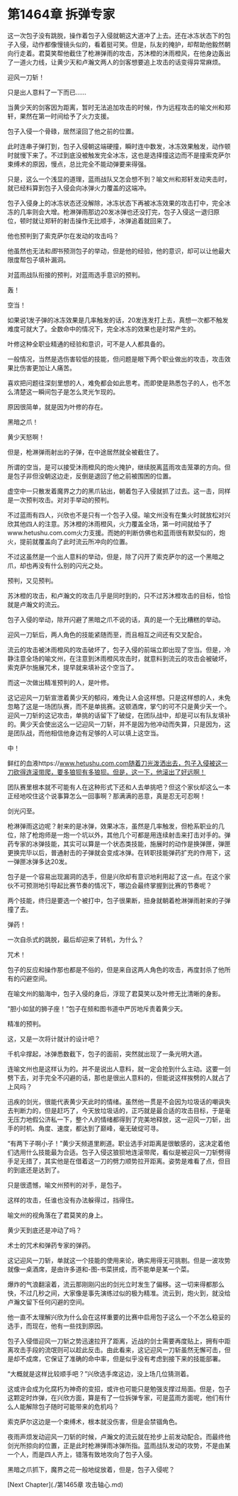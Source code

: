 # 第1464章 拆弹专家

这一次包子没有跳脱，操作着包子入侵就朝这大道冲了上去。还在冰冻状态下的包子入侵，动作都像慢镜头似的，看着挺可笑。但是，队友的掩护，却帮助他毅然朝向行走着。君莫笑帮他截住了枪淋弹雨的攻击，苏沐橙的沐雨橙风，在他身边轰出了一道火力线，让黄少天和卢瀚文两人的剑客想要追上攻击的话变得异常麻烦。

迎风一刀斩！

只是出人意料了一下而已……

当黄少天的剑客因为距离，暂时无法追加攻击的时候，作为远程攻击的喻文州和郑轩，果然在第一时间给予了火力支援。

包子入侵一个骨碌，居然滚回了他之前的位置。

此时连串子弹打到，包子入侵朝这端硬撞，瞬时连中数发，冰冻效果触发，动作顿时就慢下来了。不过到底没被触发完全冰冻，这也是选择撞这边而不是撞索克萨尔束缚术的原因，慢点，总比完全不能动弹要来得强。

只是，这么一个浅显的道理，蓝雨战队又怎会想不到？喻文州和郑轩发动夹击时，就已经料算到包子入侵会向冰弹火力覆盖的这端冲。

包子入侵身上的冰冻状态还没解除，冰冻状态下再被冰冻效果的攻击打中，完全冰冻的几率则会大增。枪淋弹雨那边20发冰弹也还没打完，包子入侵这一退归原位，顿时就让郑轩的射击操作无比顺手，冰弹追着就回来了。

他也预判到了索克萨尔在发动的攻击吗？

他虽然也无法和*图*书预测包子的举动，但是他的经验，他的意识，却可以让他最大限度帮包子填补漏洞。

对蓝雨战队衔接的预判，对蓝雨选手意识的预判。

轰！

空当！

如果说1发子弹的冰冻效果是几率触发的话，20发连发打上去，真想一次都不触发难度可就大了。全数命中的情况下，完全冰冻的效果也是时常产生的。

叶修这种全职业精通的经验和意识，可不是人人都具备的。

一般情况，当然是选伤害较低的技能，但问题是眼下两个职业做出的攻击，攻击效果比伤害更加让人痛苦。

喜欢把问题往深刻里想的人，难免都会如此思考。而即使是熟悉包子的人，也不怎么清楚这一瞬间包子是怎么灵光乍现的。

原因很简单，就是因为叶修的存在。

黑暗之爪！

黄少天怒啊！

但是，枪淋弹雨射出的子弹，在中途居然就全被截住了。

所谓的空当，是可以接受沐雨橙风的炮火掩护，继续脱离蓝雨攻击笼罩的方向。但是包子非但没朝这边走，反倒是退回了他之前被围困的位置。

虚空中一只散发着魔界之力的黑爪钻出，朝着包子入侵就抓了过去。这一击，同样是一次预判攻击。对对手举动的预判。

不过蓝雨有四人，兴欣也不是只有一个包子入侵。喻文州没有在集火时就放松对兴欣其他四人的注意。苏沐橙的沐雨橙风，火力覆盖全场，第一时间就给予了www.hetushu.com.com火力支援。而她的判断仿佛也和蓝雨很有默契似的，炮火，提前就覆盖向了此时流云所冲向的位置。

不过这虽然是一个出人意料的举动，但是，除了闪开了索克萨尔的这一个黑暗之爪，却也再没有什么别的闪光之处。

预判，又见预判。

苏沐橙的攻击，和卢瀚文的攻击几乎是同时到的，只不过苏沐橙攻击的目标，恰恰就是卢瀚文的流云。

包子入侵的举动，除开闪避了黑暗之爪不说的话，真的是一个无比糟糕的举动。

迎风一刀斩后，两人角色的技能紧随而至，而且相互之间还有交叉配合。

流云的攻击被沐雨橙风的攻击破坏了，包子入侵的前端立即出现了空当。但是，冷静注意全场的喻文州，在注意到沐雨橙风攻击时，就意料到流云的攻击会被破坏，索克萨尔施展咒术，提早就来填补这个空当了。

而这一次做出精准预判的人，是叶修。

这记迎风一刀斩宣泄着黄少天的郁闷，难免让人会这样想。只是这样想的人，未免忽略了这是一场团队赛，而不是单挑赛。这顿酒席，掌勺的可不只是黄少天一个。迎风一刀斩的这记攻击，单挑的话留下了破绽，在团队战中，却是可以有队友填补的。黄少天会使出这么一记迎风一刀斩，并不是因为他冲动而失算，只是因为，这是团队战，而他相信他身边有足够的人可以填上这空当。

中！

鲜红的血液https://www.hetushu.com.com随着刀光泼洒出去，包子入侵被这一刀砍得连滚带爬，要多狼狈有多狼狈。但是，这一下，他滚出了好远啊！

团队赛里根本就不可能有人在这种形式下还和人去单挑吧？但这个家伙却这么一本正经地咬住这个说事算怎么一回事啊？那满满的恶意，真是忍无可忍啊！

剑光闪至。

枪淋弹雨这边呢？射来的是冰弹，效果冰冻，虽然是几率触发，但枪系职业的几位，除了枪炮师是一炮一个坑以外，其他几个可都是用连续射击来打击对手的。弹药专家的冰弹技能，其实可以算是一个状态类技能，施展时的动作是换弹匣，弹匣更换完毕以后，普通射击的子弹就会变成冰弹。在转职技能弹药扩充的作用下，这一弹匣冰弹多达20发。

包子是一个容易出现漏洞的选手，但是兴欣却有意识地利用起了这一点。在这个家伙不可预测地引导起比赛节奏的情况下，哪边会最终掌握到比赛的节奏呢？

两个技能，终归是要选一个被打中，包子很果断，扭身就朝着枪淋弹雨射来的子弹撞了去。

弹药！

一次自杀式的跳脱，最后却迎来了转机，为什么？

咒术！

包子的反应和操作那也都是不俗的，但是来自这两人角色的攻击，再度封杀了他所有的闪避空间。

在喻文州的脑海中，包子入侵的身后，浮现了君莫笑以及叶修无比清晰的身影。

“胆小如鼠的狮子座！”包子在频和图书道中严厉地斥责着黄少天。

精准的预判。

这，又是一次将计就计的设计吧？

千机伞撑起，冰弹悉数截下，包子的面前，突然就出现了一条光明大道。

连喻文州也是这样认为的。并不是说出人意料，就一定会抢到什么主动。这要一剑劈下去，对手完全不闪避的话，那也是很出人意料的，但能说这样挨劈的人就占了上风吗？

迅疾的剑光，很能代表黄少天此时的情绪。虽然他一贯是不会因为垃圾话的嘲讽失去判断力的，但是赶巧了，今天放垃圾话的，正巧就是最合适的攻击目标，于是毫无压力地假公济私一下，整个人的情绪都得到了完美地释放，这一迎风一刀斩，出手的时机、角度、速度，都达到了巅峰，毫无破绽可寻。

“有两下子啊小子！”黄少天频道里刷道。职业选手对距离是很敏感的，这决定着他们选用什么技能最为合适。包子入侵这狼狈地连滚带爬，看似是被迎风一刀斩劈得手足无措了，其实他是在借着这一刀的劈力顺势拉开距离。姿势是难看了点，但目的到底还是达到了。

只是很遗憾，喻文州预判的对手，是包子。

这样的攻击，任谁也没有办法躲得过，挡得住。

喻文州的视角落在了君莫笑的身上。

黄少天到底还是冲动了吗？

术士的咒术和弹药专家的弹药。

这记迎风一刀斩，单就这一个技能的使用来论，确实用得无可挑剔。但是一波攻势就像一桌酒席，是由许多道和-图-书菜拼成，而不能单是某一个菜。

爆炸的气浪翻滚着，流云那刚刚闪出的剑光立时发生了偏移。这一切来得都那么快，不过几秒之间，大家像是事先演练过似的极为精准。流云到，炮火到，就没给卢瀚文留下任何闪避的空间。

他一直不太理解兴欣为什么会在这样重要的比赛中启用包子这么一个不怎么稳妥的选手，而现在，他有一些找到原因。

包子入侵借迎风一刀斩之势迅速拉开了距离，近战的剑士需要再度贴上，拥有中距离攻击手段的流氓则可以趁此反击。由此看来，这记迎风一刀斩虽然无懈可击，但是却不成席，它保证了准确的命中率，但是似乎没有考虑到接下来的技能部署。

“大概就是这样比较顺手吧？”兴欣选手席这边，没上场几位猜测着。

这或许会成为化腐朽为神奇的变招，或许也可能只是勉强支撑过局面。但是，包子这颗定时炸弹，在兴欣方面，算是有了一位拆弹专家，可是蓝雨方面呢，他们有什么人能解除包子随时可能带来的危机吗？

索克萨尔这边是一个束缚术，根本就没伤害，但是会禁锢角色。

夜雨声烦发动迎风一刀斩的时候，卢瀚文的流云就在抢步上前发动配合。而最终他剑光所掠向的位置，正是此时枪淋弹雨冰弹所指。蓝雨战队发动的攻势，不是由某一个人，而是四人齐上，错落有致地攻向了包子入侵。

黑暗之爪抓下，魔界之花一般地绽放着，但是，包子入侵呢？



[Next Chapter](./第1465章 攻击轴心.md)